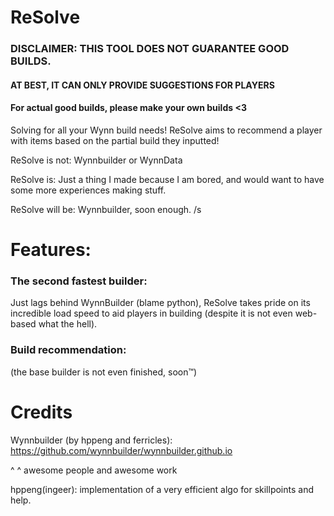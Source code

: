 # ReSolve

### DISCLAIMER: THIS TOOL DOES NOT GUARANTEE GOOD BUILDS. 
#### AT BEST, IT CAN ONLY PROVIDE SUGGESTIONS FOR PLAYERS
#### For actual good builds, please make your own builds <3

Solving for all your Wynn build needs! ReSolve aims to recommend a player with items based on the partial build they inputted!

ReSolve is not: Wynnbuilder or WynnData

ReSolve is: Just a thing I made because I am bored, and would want to have some more experiences making stuff.

ReSolve will be: Wynnbuilder, soon enough. /s

# Features:
### The second fastest builder:

Just lags behind WynnBuilder (blame python), ReSolve takes pride on its incredible load speed to aid players in building (despite it is not even web-based what the hell).

### Build recommendation:

(the base builder is not even finished, soon:tm:)

# Credits
Wynnbuilder (by hppeng and ferricles): https://github.com/wynnbuilder/wynnbuilder.github.io

^ ^ awesome people and awesome work

hppeng(ingeer): implementation of a very efficient algo for skillpoints and help.
